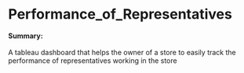 # Performance_of_Representatives
<b>Summary: </b><br><br>
A tableau dashboard that helps the owner of a store to easily track the performance of representatives working in the store
